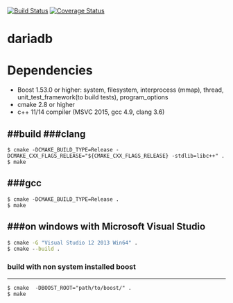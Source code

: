 [![Build Status](https://travis-ci.org/lysevi/dariadb.svg?branch=dev)](https://travis-ci.org/lysevi/dariadb)
[![Coverage Status](https://coveralls.io/repos/github/lysevi/dariadb/badge.svg?branch=dev)](https://coveralls.io/github/lysevi/dariadb?branch=dev)

# dariadb

# Dependencies
* Boost 1.53.0 or higher: system, filesystem, interprocess (mmap), thread, unit_test_framework(to build tests), program_options
* cmake 2.8 or higher
* c++ 11/14 compiler (MSVC 2015, gcc 4.9, clang 3.6)

##build
###clang
---
```shell
$ cmake -DCMAKE_BUILD_TYPE=Release -DCMAKE_CXX_FLAGS_RELEASE="${CMAKE_CXX_FLAGS_RELEASE} -stdlib=libc++" .
$ make
```

###gcc
---
```shell
$ cmake -DCMAKE_BUILD_TYPE=Release .
$ make
```
###on windows with **Microsoft Visual Studio**
---
```cmd
$ cmake -G "Visual Studio 12 2013 Win64" .
$ cmake --build .
```
### build with non system installed boost
---
```shell
$ cmake  -DBOOST_ROOT="path/to/boost/" .
$ make
```

